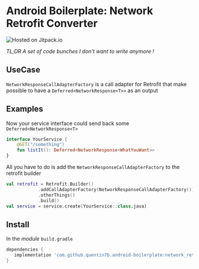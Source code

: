 Android Boilerplate: Network Retrofit Converter
===  

![Hosted on Jitpack.io](https://img.shields.io/badge/hosting-jitpack-blue.svg)

_TL;DR A set of code bunches I don't want to write anymore !_    

## UseCase

`NetworkResponseCallAdapterFactory` is a call adapter for Retrofit that make possible to have a `Deferred<NetworkResponse<T>>` as an output

## Examples

Now your service interface could send back some `Deferred<NetworkResponse<T>`
```kotlin
interface YourService {
    @GET("/something")
    fun listIt(): Deferred<NetworkResponse<WhatYouWant>>
}
```

All you have to do is add the `NetworkResponseCallAdapterFactory` to the retrofit builder 
```kotlin
val retrofit = Retrofit.Builder()
            .addCallAdapterFactory(NetworkResponseCallAdapterFactory())
            .otherThings()
            .build()
val service = service.create(YourService::class.java)
```

## Install

In the *module* `build.gradle`    
 ```gradle    
dependencies {    
    implementation 'com.github.quentin7b.android-boilerplate:network_retrofit_converter:1.0.0'    
}    
``` 
